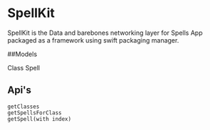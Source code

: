 # SpellKit

SpellKit is the Data and barebones networking layer for Spells App packaged as a framework using swift packaging manager.

##Models

Class
Spell

## Api's
    getClasses
    getSpellsForClass
    getSpell(with index)
